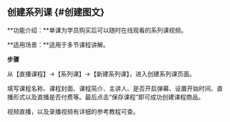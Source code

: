 ## 创建系列课 {#创建图文}

**功能介绍：**单课为学员购买后可以随时在线观看的系列课视频。

**适用场景：**适用于多节课程讲解。

**步骤**

从【直播课程】→【系列课】→【新建系列课】，进入创建系列课页面。

填写课程名称、课程封面、课程简介、主讲人、是否开启弹幕、设置开始时间、直播形式以及直播是否付费等。最后点击“保存课程”即可成功创建课程商品。

视频直播，以及录播视频有详细的参考教程可查。

